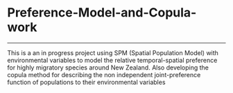 # Preference-Model-and-Copula-work
---

This is a an in progress project using SPM (Spatial Population Model) with environmental variables to model the relative temporal-spatial preference for highly migratory species around New Zealand. Also developing  the copula method for describing the non independent joint-preference function of populations to their environmental variables